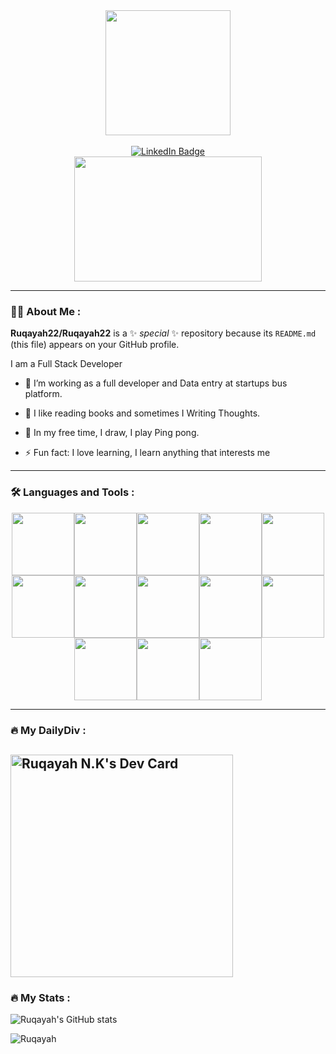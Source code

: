 <!-- ### Hi there 👋 -->

<div id="header" align="center">
    <img src="https://media.giphy.com/media/ejDpeGxuGjHSvyJuz0/giphy.gif" height="200"  >
</div>
<br>
<div id="badges" align="center" >
  <a href="https://www.linkedin.com/in/ruqayah-nawfal">
    <img src="https://img.shields.io/badge/LinkedIn-blue?style=for-the-badge&logo=linkedin&logoColor=white" alt="LinkedIn Badge"/>
  </a>
</div>

<div align="center">
    <img src="https://media.giphy.com/media/3SL41WtN5l9DNdPJGs/giphy.gif" height="200" width="300">
</div>

---
### :woman_technologist: About Me :

**Ruqayah22/Ruqayah22** is a ✨ _special_ ✨ repository because its `README.md` (this file) appears on your GitHub profile.

I am a Full Stack Developer

- :telescope: I’m working as a full developer and Data entry at startups bus platform.
  
- :seedling: I like reading books and sometimes I Writing Thoughts.

- 🏓 In my free time, I draw, I play Ping pong. 

- ⚡ Fun fact: I love learning, I learn anything that interests me

---

### :hammer_and_wrench: Languages and Tools :
<div id="header" align="center">
  <p align="center">
    <img src="https://media3.giphy.com/media/ln7z2eWriiQAllfVcn/200w.webp" width="100"><img src="https://i.giphy.com/media/eNAsjO55tPbgaor7ma/200w.webp" width="100"><img       
    src="https://media.giphy.com/media/LMt9638dO8dftAjtco/giphy.gif" width="100"><img src="https://media3.giphy.com/media/kdFc8fubgS31b8DsVu/giphy.webp" width="100"><img 
    src="https://i.giphy.com/media/KzJkzjggfGN5Py6nkT/200.webp" width="100"><img src="https://i.giphy.com/media/IdyAQJVN2kVPNUrojM/200.webp" width="100"><img 
    src="https://media.giphy.com/media/XAxylRMCdpbEWUAvr8/giphy.gif" width="100"><img src="https://media.giphy.com/media/fsEaZldNC8A1PJ3mwp/giphy.gif" width="100"><img 
    src="https://media.giphy.com/media/tAjb5pyCEBhEb8jWxC/giphy.gif" width="100"><img src="https://media.giphy.com/media/ZIEqJCPv4D93FmUVTG/giphy.gif" width="100"><img         
    src="https://media.giphy.com/media/ZAxMz67MMR0NiNneq1/giphy.gif" width="100"><img src="https://media.giphy.com/media/upzyp6XVJzmMWat2fW/giphy.gif" width="100"><img 
    src="https://media.giphy.com/media/EK2mrZl48ZwYFMgv04/giphy.gif" width="100">
  </p>
</div>

---
### :fire: My DailyDiv :

<a href="https://app.daily.dev/ruqayah"><img src="https://api.daily.dev/devcards/v2/xPnOslj8JgdAWmjk7JRU0.png?r=ofq" width="356" alt="Ruqayah N.K's Dev Card"/></a>
---
### :fire: My Stats :
![Ruqayah's GitHub stats](https://github-readme-stats.vercel.app/api?username=Ruqayah22&show_icons=true&theme=dracula)

![Ruqayah](https://github-readme-stats.vercel.app/api/top-langs/?username=Ruqayah22&layout=compact&theme=dracula)
